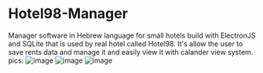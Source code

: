 # Hotel98-Manager
Manager software in Hebrew language for small hotels build with ElectronJS and SQLite that is used by real hotel called Hotel98.
It's allow the user to save rents data and manage it and easily view it with calander view system.
pics:
![image](https://user-images.githubusercontent.com/100049997/224498278-59533945-245c-4df9-a47b-b5438c34986c.png)
![image](https://user-images.githubusercontent.com/100049997/224498373-c0eef50b-13ca-4984-b4ef-27bc48e6d1af.png)
![image](https://user-images.githubusercontent.com/100049997/224498704-ad070113-3f66-49e0-aa55-9263ea475d8e.png)
